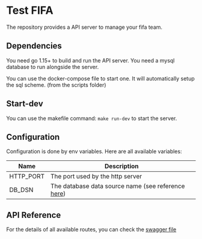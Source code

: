 # Test FIFA

The repository provides a API server to manage your fifa team.

## Dependencies

You need go 1.15+ to build and run the API server.
You need a mysql database to run alongside the server.

You can use the docker-compose file to start one. It will automatically setup the sql scheme. (from the scripts folder)

## Start-dev

You can use the makefile command: `make run-dev` to start the server.

## Configuration

Configuration is done by env variables. Here are all available variables:

Name|Description
----|--------
HTTP_PORT|The port used by the http server
DB_DSN|The database data source name (see reference [here](https://gorm.io/docs/connecting_to_the_database.html))

## API Reference

For the details of all available routes, you can check the [swagger file](https://github.com/raphael-trzpit/fifa-test/blob/master/docs/swagger.yaml)
